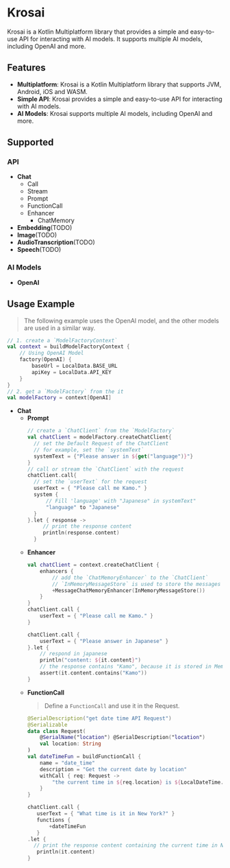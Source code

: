 # Krosai

Krosai is a Kotlin Multiplatform library that provides a simple and easy-to-use API for interacting with AI models.
It supports multiple AI models, including OpenAI and more.

## Features

- **Multiplatform**: Krosai is a Kotlin Multiplatform library that supports JVM, Android, iOS and WASM.
- **Simple API**: Krosai provides a simple and easy-to-use API for interacting with AI models.
- **AI Models**: Krosai supports multiple AI models, including OpenAI and more.

## Supported

### API

- **Chat**
    - Call
    - Stream
    - Prompt
    - FunctionCall
    - Enhancer
        - ChatMemory
- **Embedding**(TODO)
- **Image**(TODO)
- **AudioTranscription**(TODO)
- **Speech**(TODO)

### AI Models

- **OpenAI**

## Usage Example

> The following example uses the OpenAI model,
> and the other models are used in a similar way.

```kotlin
// 1. create a `ModelFactoryContext` 
val context = buildModelFactoryContext {
    // Using OpenAI Model
    factory(OpenAI) {
        baseUrl = LocalData.BASE_URL
        apiKey = LocalData.API_KEY
    }
}
// 2. get a `ModelFactory` from the it
val modelFactory = context[OpenAI]
```

- **Chat**
    - **Prompt**
      ```kotlin
      // create a `ChatClient` from the `ModelFactory`
      val chatClient = modelFactory.createChatClient{
        // set the Default Request of the ChatClient
        // for example, set the `systemText`
        systemText = {"Please answer in ${get("language")}"}
      }
      // call or stream the `ChatClient` with the request
      chatClient.call{
        // set the `userText` for the request
        userText = { "Please call me Kamo." }
        system { 
            // Fill 'language' with "Japanese" in systemText"
            "language" to "Japanese"
        }
      }.let { response ->
           // print the response content
           println(response.content)
        }
      ```
    - **Enhancer**
      ```kotlin
      val chatClient = context.createChatClient {
          enhancers {
              // add the `ChatMemoryEnhancer` to the `ChatClient`
              // `InMemoryMessageStore` is used to store the messages in memory
              +MessageChatMemoryEnhancer(InMemoryMessageStore())
          }
      }
      chatClient.call {
          userText = { "Please call me Kamo." }
      }
      
      chatClient.call {
          userText = { "Please answer in Japanese" }
      }.let {
          // respond in japanese
          println("content: ${it.content}")
          // the response contains "Kamo", because it is stored in Memory
          assert(it.content.contains("Kamo"))
      }
      ```
    - **FunctionCall**
      > Define a `FunctionCall` and use it in the Request.
      ```kotlin
      @SerialDescription("get date time API Request")
      @Serializable
      data class Request(
          @SerialName("location") @SerialDescription("location")
          val location: String
      )
      val dateTimeFun = buildFunctionCall {
          name = "date_time"
          description = "Get the current date by location"
          withCall { req: Request ->
              "the current time in ${req.location} is ${LocalDateTime.now()}"
          }
      }
      ```
      ```kotlin
      chatClient.call {
         userText = { "What time is it in New York?" }
         functions {
             +dateTimeFun
         }
      .let {
        // print the response content containing the current time in New York
         println(it.content)
      }
      ```